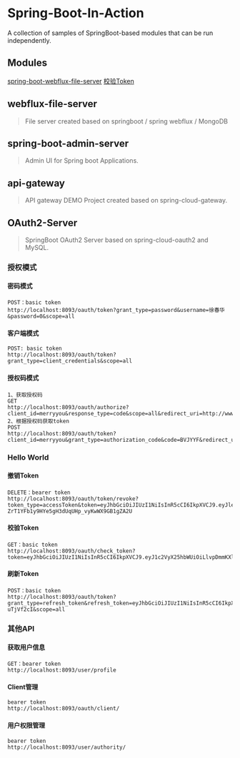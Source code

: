 # Spring-Boot-In-Action

A collection of samples of SpringBoot-based modules that can be run independently.    

## Modules

[spring-boot-webflux-file-server](#Hello-World)
[校验Token](#校验Token)

## 

## webflux-file-server

> File server created based on springboot / spring webflux / MongoDB


## spring-boot-admin-server
> Admin UI for Spring boot Applications.

## api-gateway
> API gateway DEMO Project created based on spring-cloud-gateway.

## OAuth2-Server

> SpringBoot OAuth2 Server based on spring-cloud-oauth2 and MySQL.

### 授权模式

#### 密码模式

```
POST：basic token
http://localhost:8093/oauth/token?grant_type=password&username=徐春华&password=0&scope=all
```

#### 客户端模式

```
POST: basic token
http://localhost:8093/oauth/token?grant_type=client_credentials&scope=all
```

#### 授权码模式

```
1、获取授权码
GET
http://localhost:8093/oauth/authorize?client_id=merryyou&response_type=code&scope=all&redirect_uri=http://www.baidu.com
2、根据授权码获取token
POST
http://localhost:8093/oauth/token?client_id=merryyou&grant_type=authorization_code&code=BVJYYF&redirect_uri=http://www.baidu.com&scope=all&client_secret=merryyou
```

### <span id="jump">Hello World</span>

#### 撤销Token

```
DELETE：bearer token
http://localhost:8093/oauth/token/revoke?token_type=accessToken&token=eyJhbGciOiJIUzI1NiIsInR5cCI6IkpXVCJ9.eyJleHAiOjE1Njk1NzgxNDUsImJsb2ciOiJodHRwczovL2xvbmdmZWl6aGVuZy5naXRodWIuaW8vIiwidXNlcl9uYW1lIjoiYWRtaW4wMDAxIiwianRpIjoiMTA5OThiMGQtMTY3Ni00Y2NlLWJkNzctMTU1ODk1NGM4NWE3IiwiY2xpZW50X2lkIjoibWVycnl5b3UiLCJzY29wZSI6WyJhbGwiXX0.j1s-ZrT1YFb1y9HYe5gH3dUqUHp_vyKwWX9GB1gZA2U
```

#### 校验Token

```
GET：basic token
http://localhost:8093/oauth/check_token?token=eyJhbGciOiJIUzI1NiIsInR5cCI6IkpXVCJ9.eyJ1c2VyX25hbWUiOiLlvpDmmKXljY4iLCJzY29wZSI6WyJhbGwiXSwiZXhwIjoxNTcwNTA0OTE2LCJ0YWJsZV9hdXRob3JpdHkiOlsiVEFCTEUxIiwiVEFCTEUyIl0sImF1dGhvcml0aWVzIjpbIlRBQkxFMSIsIlRBQkxFMiJdLCJqdGkiOiJiM2FkY2IxOS00NzczLTRmYWItYmUzMC04MTAxYjgxZDZkYTYiLCJjbGllbnRfaWQiOiJtZXJyeXlvdSJ9.iEfNpLt9OB4QnX7CjoY06owXXklpnVDRhFXI2HTHUr8
```

#### 刷新Token

```
POST：basic token
http://localhost:8093/oauth/token?grant_type=refresh_token&refresh_token=eyJhbGciOiJIUzI1NiIsInR5cCI6IkpXVCJ9.eyJ1c2VyX25hbWUiOiI5OWFkbWluOSIsInNjb3BlIjpbImFsbCJdLCJhdGkiOiJiNGQyZTYzMy0xMjMzLTQ4NDEtOTQyOS04YTA2ZjQ0YTRjNGUiLCJleHAiOjE1Njk5MzIxMzAsImJsb2ciOiJodHRwczovL2xvbmdmZWl6aGVuZy5naXRodWIuaW8vIiwianRpIjoiYmFhMDUyZTktNjE1NS00Nzk2LTllNzAtMzUwN2E2MzE3NjZiIiwiY2xpZW50X2lkIjoibWVycnl5b3UifQ.cZEFc_hqjeq4r1jbfG5jhWgUcX_7JZ0D41-uTjVf2cI&scope=all
```

### 其他API

#### 获取用户信息

```
GET：bearer token
http://localhost:8093/user/profile
```

#### Client管理

```
bearer token
http://localhost:8093/oauth/client/
```

#### 用户权限管理

```
bearer token
http://localhost:8093/user/authority/
```

